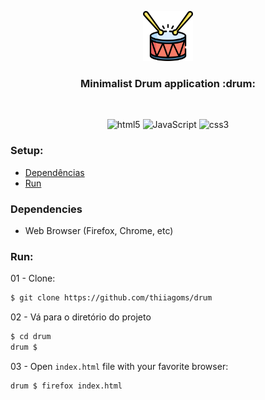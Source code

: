 <div align="center">
    <p>
        <a href="https://github.com/thiiagoms/drum">
          <img src="assets/images/bateria.png" alt="Logo" width="80" height="80">
        </a>
        <h3 align="center">Minimalist Drum application :drum:</h3>
    </p>
    <br>
    <p float="left">
        <img
            src="https://img.shields.io/badge/HTML5-E34F26?style=for-the-badge&logo=html5&logoColor=white"
            alt="html5"
        >
        <img
            src="https://img.shields.io/badge/JavaScript-F7DF1E?style=for-the-badge&logo=javascript&logoColor=black"
            alt="JavaScript"
        >
        <img
            src="https://img.shields.io/badge/CSS3-1572B6?style=for-the-badge&logo=css3&logoColor=white"
            alt="css3"
        >
    </p>
</div>

### Setup:

- [Dependências](#Dependencies)
- [Run](#Run)


### Dependencies

- Web Browser (Firefox, Chrome, etc)

### Run:

01 - Clone:
```bash
$ git clone https://github.com/thiiagoms/drum
```

02 - Vá para o diretório do projeto
```bash
$ cd drum
drum $
```

03 - Open  `index.html` file with your favorite browser:
```bash
drum $ firefox index.html
```